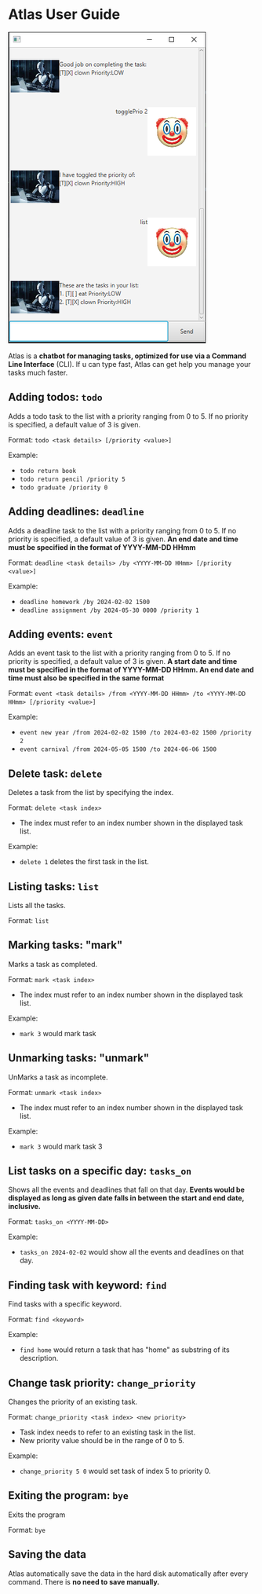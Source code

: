 # Atlas User Guide

![Screenshot of Atlas](Ui.png)

Atlas is a **chatbot for managing tasks, optimized for use via a Command 
Line Interface** (CLI). If u can type fast, Atlas can get help you manage
your tasks much faster.

## Adding todos: `todo`
Adds a todo task to the list with a priority ranging from 0 to 5.
If no priority is specified, a default value of 3 is given.

Format: `todo <task details> [/priority <value>]`

Example:

- `todo return book`
-  `todo return pencil /priority 5`
-  `todo graduate /priority 0`

## Adding deadlines: `deadline`

Adds a deadline task to the list with a priority ranging from 0 to 5.
If no priority is specified, a default value of 3 is given. **An end date
and time must be specified in the format of YYYY-MM-DD HHmm**

Format: `deadline <task details> /by <YYYY-MM-DD HHmm> [/priority <value>]`

Example: 

- `deadline homework /by 2024-02-02 1500`
- `deadline assignment /by 2024-05-30 0000 /priority 1`

## Adding events: `event`

Adds an event task to the list with a priority ranging from 0 to 5.
If no priority is specified, a default value of 3 is given. **A start date
and time must be specified in the format of YYYY-MM-DD HHmm. An end date and time
must also be specified in the same format**

Format: `event <task details> /from <YYYY-MM-DD HHmm> /to <YYYY-MM-DD HHmm> [/priority <value>] `

Example:

- `event new year /from 2024-02-02 1500 /to 2024-03-02 1500 /priority 2`
- `event carnival /from 2024-05-05 1500 /to 2024-06-06 1500`


## Delete task: `delete`

Deletes a task from the list by specifying the index.

Format: `delete <task index>`

- The index must refer to an index number shown in the displayed task list.

Example: 

- `delete 1` deletes the first task in the list.

## Listing tasks: `list`

Lists all the tasks.

Format: `list`

## Marking tasks: "mark"

Marks a task as completed.

Format: `mark <task index>`

- The index must refer to an index number shown in the displayed task list.

Example:

- `mark 3` would mark task 

## Unmarking tasks: "unmark"                                                               
                                                                                       
UnMarks a task as incomplete.                                                
                                                                                       
Format: `unmark <task index>`                                                           
                                                                                       
- The index must refer to an index number shown in the displayed task list.                    
                                                                                       
Example:                                                                               
                                                                                       
- `mark 3` would mark task 3

## List tasks on a specific day: `tasks_on`
Shows all the events and deadlines that fall on that day. **Events would be displayed
as long as given date falls in between the start and end date, inclusive.**

Format: `tasks_on <YYYY-MM-DD>`  

Example:
- `tasks_on 2024-02-02` would show all the events and deadlines on that day.      

## Finding task with keyword: `find`

Find tasks with a specific keyword.

Format: `find <keyword>`

Example:

- `find home` would return a task that has "home" as substring of its description.

## Change task priority: `change_priority`

Changes the priority of an existing task.

Format: `change_priority <task index> <new priority>`

- Task index needs to refer to an existing task in the list.
- New priority value should be in the range of 0 to 5.

Example:

- `change_priority 5 0` would set task of index 5 to priority 0.

## Exiting the program: `bye`

Exits the program

Format: `bye`

## Saving the data

Atlas automatically save the data in the hard disk automatically after every command.
There is **no need to save manually.**